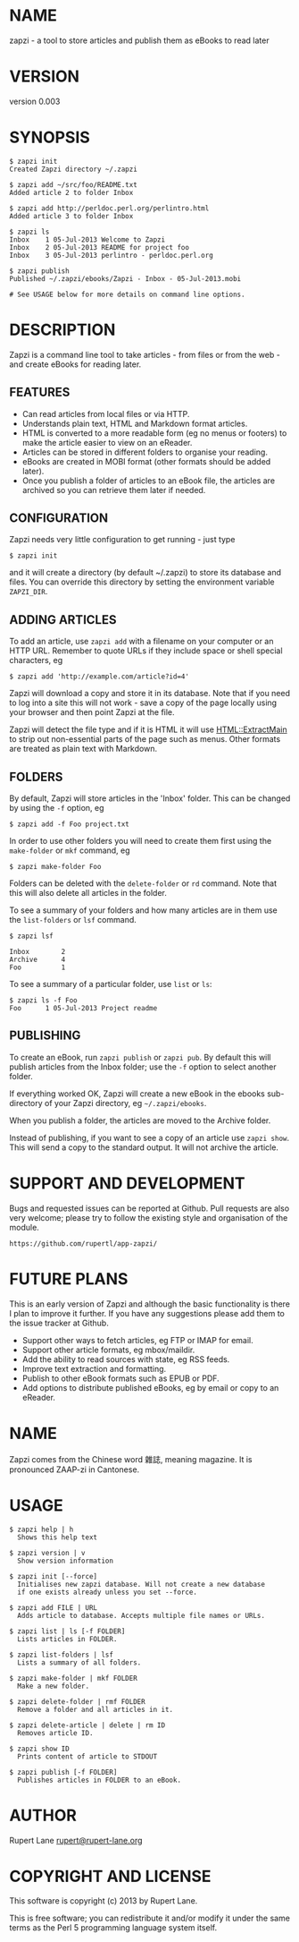 # NAME

zapzi - a tool to store articles and publish them as eBooks to read later

# VERSION

version 0.003

# SYNOPSIS

    $ zapzi init
    Created Zapzi directory ~/.zapzi

    $ zapzi add ~/src/foo/README.txt
    Added article 2 to folder Inbox

    $ zapzi add http://perldoc.perl.org/perlintro.html
    Added article 3 to folder Inbox

    $ zapzi ls
    Inbox    1 05-Jul-2013 Welcome to Zapzi
    Inbox    2 05-Jul-2013 README for project foo
    Inbox    3 05-Jul-2013 perlintro - perldoc.perl.org

    $ zapzi publish
    Published ~/.zapzi/ebooks/Zapzi - Inbox - 05-Jul-2013.mobi

    # See USAGE below for more details on command line options.

# DESCRIPTION

Zapzi is a command line tool to take articles - from files or from the
web - and create eBooks for reading later.

## FEATURES

- Can read articles from local files or via HTTP.
- Understands plain text, HTML and Markdown format articles.
- HTML is converted to a more readable form (eg no menus or
footers) to make the article easier to view on an eReader.
- Articles can be stored in different folders to organise your reading.
- eBooks are created in MOBI format (other formats should be added later).
- Once you publish a folder of articles to an eBook file, the
articles are archived so you can retrieve them later if needed.

## CONFIGURATION

Zapzi needs very little configuration to get running - just type 

    $ zapzi init

and it will create a directory (by default ~/.zapzi) to store its
database and files. You can override this directory by setting the
environment variable `ZAPZI_DIR`.

## ADDING ARTICLES

To add an article, use `zapzi add` with a filename on your computer
or an HTTP URL. Remember to quote URLs if they include space or shell
special characters, eg

    $ zapzi add 'http://example.com/article?id=4'

Zapzi will download a copy and store it in its database. Note that if
you need to log into a site this will not work - save a copy of the
page locally using your browser and then point Zapzi at the file.

Zapzi will detect the file type and if it is HTML it will use
[HTML::ExtractMain](http://search.cpan.org/perldoc?HTML::ExtractMain) to strip out non-essential parts of the page such
as menus. Other formats are treated as plain text with Markdown.

## FOLDERS

By default, Zapzi will store articles in the 'Inbox' folder. This can
be changed by using the `-f` option, eg

    $ zapzi add -f Foo project.txt

In order to use other folders you will need to create them first using
the `make-folder` or `mkf` command, eg

    $ zapzi make-folder Foo

Folders can be deleted with the `delete-folder` or `rd` command.
Note that this will also delete all articles in the folder.

To see a summary of your folders and how many articles are in them use
the `list-folders` or `lsf` command.

    $ zapzi lsf

    Inbox        2
    Archive      4
    Foo          1

To see a summary of a particular folder, use `list` or `ls`:

    $ zapzi ls -f Foo
    Foo      1 05-Jul-2013 Project readme

## PUBLISHING

To create an eBook, run `zapzi publish` or `zapzi pub`. By default
this will publish articles from the Inbox folder; use the `-f` option
to select another folder.

If everything worked OK, Zapzi will create a new eBook in the ebooks
sub-directory of your Zapzi directory, eg `~/.zapzi/ebooks`.

When you publish a folder, the articles are moved to the Archive folder.

Instead of publishing, if you want to see a copy of an article use
`zapzi show`. This will send a copy to the standard output. It will
not archive the article.

# SUPPORT AND DEVELOPMENT

Bugs and requested issues can be reported at Github. Pull requests are
also very welcome; please try to follow the existing style and
organisation of the module.

    https://github.com/rupertl/app-zapzi/

# FUTURE PLANS

This is an early version of Zapzi and although the basic functionality
is there I plan to improve it further. If you have any suggestions
please add them to the issue tracker at Github.

- Support other ways to fetch articles, eg FTP or IMAP for email.
- Support other article formats, eg mbox/maildir.
- Add the ability to read sources with state, eg RSS feeds.
- Improve text extraction and formatting.
- Publish to other eBook formats such as EPUB or PDF.
- Add options to distribute published eBooks, eg by email or
copy to an eReader.

# NAME

Zapzi comes from the Chinese word 雜誌, meaning magazine. It is
pronounced ZAAP-zi in Cantonese.

# USAGE

    $ zapzi help | h
      Shows this help text

    $ zapzi version | v
      Show version information

    $ zapzi init [--force]
      Initialises new zapzi database. Will not create a new database 
      if one exists already unless you set --force.

    $ zapzi add FILE | URL
      Adds article to database. Accepts multiple file names or URLs.

    $ zapzi list | ls [-f FOLDER]
      Lists articles in FOLDER.

    $ zapzi list-folders | lsf
      Lists a summary of all folders.

    $ zapzi make-folder | mkf FOLDER
      Make a new folder.

    $ zapzi delete-folder | rmf FOLDER
      Remove a folder and all articles in it.

    $ zapzi delete-article | delete | rm ID
      Removes article ID.

    $ zapzi show ID
      Prints content of article to STDOUT

    $ zapzi publish [-f FOLDER]
      Publishes articles in FOLDER to an eBook.

# AUTHOR

Rupert Lane <rupert@rupert-lane.org>

# COPYRIGHT AND LICENSE

This software is copyright (c) 2013 by Rupert Lane.

This is free software; you can redistribute it and/or modify it under
the same terms as the Perl 5 programming language system itself.
